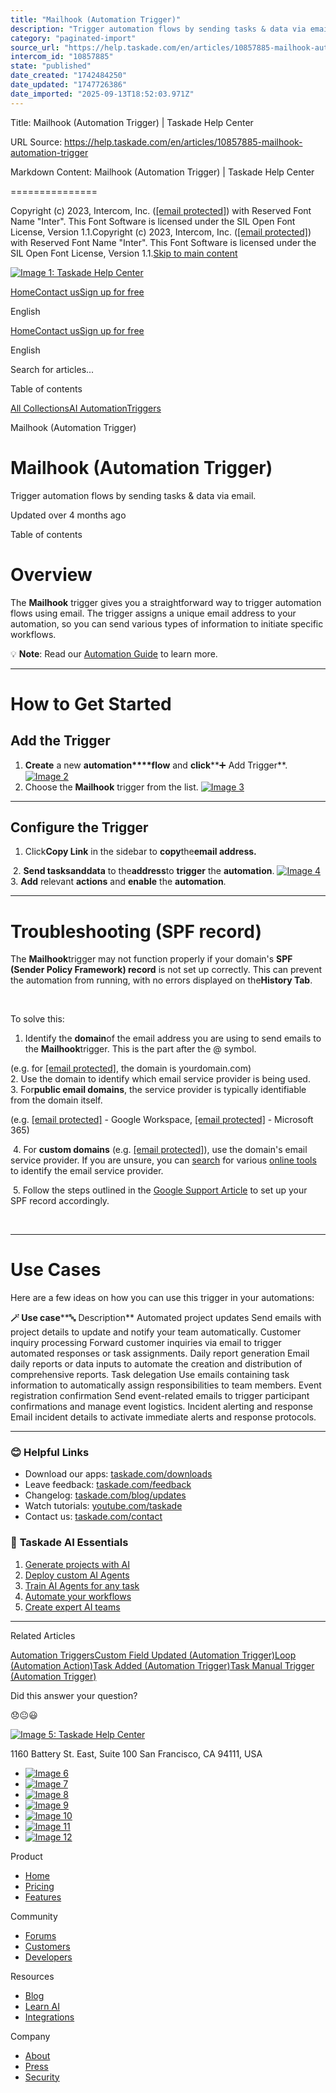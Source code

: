 ```yaml
---
title: "Mailhook (Automation Trigger)"
description: "Trigger automation flows by sending tasks & data via email."
category: "paginated-import"
source_url: "https://help.taskade.com/en/articles/10857885-mailhook-automation-trigger"
intercom_id: "10857885"
state: "published"
date_created: "1742484250"
date_updated: "1747726386"
date_imported: "2025-09-13T18:52:03.971Z"
---
```


Title: Mailhook (Automation Trigger) | Taskade Help Center

URL Source: https://help.taskade.com/en/articles/10857885-mailhook-automation-trigger

Markdown Content:
Mailhook (Automation Trigger) | Taskade Help Center

===============

Copyright (c) 2023, Intercom, Inc. ([[email protected]](https://help.taskade.com/cdn-cgi/l/email-protection)) with Reserved Font Name "Inter". This Font Software is licensed under the SIL Open Font License, Version 1.1.Copyright (c) 2023, Intercom, Inc. ([[email protected]](https://help.taskade.com/cdn-cgi/l/email-protection)) with Reserved Font Name "Inter". This Font Software is licensed under the SIL Open Font License, Version 1.1.[Skip to main content](https://help.taskade.com/en/articles/10857885-mailhook-automation-trigger#main-content)

[![Image 1: Taskade Help Center](https://downloads.intercomcdn.com/i/o/490280/d14603621e78c833c2d0e66f/2d1230f35f3009fff25b2989e93312a5.png)](https://help.taskade.com/en/)

[Home](https://www.taskade.com/)[Contact us](https://www.taskade.com/contact)[Sign up for free](https://www.taskade.com/signup)

English

[Home](https://www.taskade.com/)[Contact us](https://www.taskade.com/contact)[Sign up for free](https://www.taskade.com/signup)

English

Search for articles... 

Table of contents

[](https://help.taskade.com/en/articles/10857885-mailhook-automation-trigger#h_ea746436af)[](https://help.taskade.com/en/articles/10857885-mailhook-automation-trigger#h_8d994969a6)[](https://help.taskade.com/en/articles/10857885-mailhook-automation-trigger#h_95150d2b99)[](https://help.taskade.com/en/articles/10857885-mailhook-automation-trigger#h_67d50f782a)[](https://help.taskade.com/en/articles/10857885-mailhook-automation-trigger#h_3df40a7d3a)[](https://help.taskade.com/en/articles/10857885-mailhook-automation-trigger#h_e898a9119a)

[All Collections](https://help.taskade.com/en/)[AI Automation](https://help.taskade.com/en/collections/8400803-ai-automation)[Triggers](https://help.taskade.com/en/collections/11293106-triggers)

Mailhook (Automation Trigger)

Mailhook (Automation Trigger)
=============================

Trigger automation flows by sending tasks & data via email.

Updated over 4 months ago

Table of contents

[](https://help.taskade.com/en/articles/10857885-mailhook-automation-trigger#h_ea746436af)[](https://help.taskade.com/en/articles/10857885-mailhook-automation-trigger#h_8d994969a6)[](https://help.taskade.com/en/articles/10857885-mailhook-automation-trigger#h_95150d2b99)[](https://help.taskade.com/en/articles/10857885-mailhook-automation-trigger#h_67d50f782a)[](https://help.taskade.com/en/articles/10857885-mailhook-automation-trigger#h_3df40a7d3a)[](https://help.taskade.com/en/articles/10857885-mailhook-automation-trigger#h_e898a9119a)

**Overview**
============

The **Mailhook** trigger gives you a straightforward way to trigger automation flows using email. The trigger assigns a unique email address to your automation, so you can send various types of information to initiate specific workflows.

💡 **Note**: Read our [Automation Guide](https://intercom.help/taskade/en/articles/8958467-getting-started-with-automation) to learn more.

* * *

How to Get Started
==================

Add the Trigger
---------------

1.   **Create** a new **automation****flow** and **click****➕ Add Trigger**.  [![Image 2](https://downloads.intercomcdn.com/i/o/plyqw4hf/1432348496/a05f915ca4be8f194ed2180f439e/mail-hook-trigger-1.jpg?expires=1757790900&signature=f2dc973c6aaa0bbb4a2c8b4f0e0e8ce982cc7771b03391a998a28da0ac7312b8&req=dSQkFMp6lYVWX%2FMW1HO4zese3sXN40nykxjUfVuwjLh6RWsSndTf4V2cYr6k%0AU4ZX%0A)](https://downloads.intercomcdn.com/i/o/plyqw4hf/1432348496/a05f915ca4be8f194ed2180f439e/mail-hook-trigger-1.jpg?expires=1757790900&signature=f2dc973c6aaa0bbb4a2c8b4f0e0e8ce982cc7771b03391a998a28da0ac7312b8&req=dSQkFMp6lYVWX%2FMW1HO4zese3sXN40nykxjUfVuwjLh6RWsSndTf4V2cYr6k%0AU4ZX%0A)  
2.   Choose the **Mailhook** trigger from the list.  [![Image 3](https://downloads.intercomcdn.com/i/o/plyqw4hf/1432349888/86ff4bf3d52e30f1733dcc80666f/mail-hook-trigger.jpg?expires=1757790900&signature=9fa6b27cd9dd64237b4e9773cde6df5a80c32cb87bde3dbcfab8d89cabbef844&req=dSQkFMp6lIlXUfMW1HO4zWCVKBboSjrnYnf3RM%2FCLZyfBoPL%2BuIBj9w48l44%0A%2FvhD%0A)](https://downloads.intercomcdn.com/i/o/plyqw4hf/1432349888/86ff4bf3d52e30f1733dcc80666f/mail-hook-trigger.jpg?expires=1757790900&signature=9fa6b27cd9dd64237b4e9773cde6df5a80c32cb87bde3dbcfab8d89cabbef844&req=dSQkFMp6lIlXUfMW1HO4zWCVKBboSjrnYnf3RM%2FCLZyfBoPL%2BuIBj9w48l44%0A%2FvhD%0A) 

* * *

Configure the Trigger
---------------------

1.   Click**Copy Link** in the sidebar to **copy**the**email address.**

​ 
2.   **Send tasks****and****data** to the**address**to **trigger** the **automation**.  [![Image 4](https://downloads.intercomcdn.com/i/o/plyqw4hf/1432356465/0f8f8f7d4badeb6910bf9b7fa0f8/mail-hook-trigger-2.jpg?expires=1757790900&signature=d8476d6e93fbe0b1c48931027e959f01358d972e91c7b9365ac7f2a097ce28ed&req=dSQkFMp7m4VZXPMW1HO4zfUiX2NPjc3yD5j19ediiRCCYZeU1090sFGF2%2B7O%0AbWUi%0A)](https://downloads.intercomcdn.com/i/o/plyqw4hf/1432356465/0f8f8f7d4badeb6910bf9b7fa0f8/mail-hook-trigger-2.jpg?expires=1757790900&signature=d8476d6e93fbe0b1c48931027e959f01358d972e91c7b9365ac7f2a097ce28ed&req=dSQkFMp7m4VZXPMW1HO4zfUiX2NPjc3yD5j19ediiRCCYZeU1090sFGF2%2B7O%0AbWUi%0A)  
3.   **Add** relevant **actions** and **enable** the **automation**.  

* * *

**Troubleshooting (SPF record)**
================================

The **Mailhook**trigger may not function properly if your domain's **SPF (Sender Policy Framework) record** is not set up correctly. This can prevent the automation from running, with no errors displayed on the**History Tab**.

​

To solve this:

1.   ​Identify the **domain**of the email address you are using to send emails to the **Mailhook**trigger. This is the part after the @ symbol.

(e.g. for [[email protected]](https://help.taskade.com/cdn-cgi/l/email-protection#1560667067556c7a6067717a78747c7b3b767a78), the domain is yourdomain.com)  
2.   Use the domain to identify which email service provider is being used.  
3.   For**public email domains**, the service provider is typically identifiable from the domain itself. 

(e.g. [[email protected]](https://help.taskade.com/cdn-cgi/l/email-protection#790c0a1c0b391e14181015571a1614) - Google Workspace, [[email protected]](https://help.taskade.com/cdn-cgi/l/email-protection#e396908691a38c96978f8c8c88cd808c8e) - Microsoft 365)

​ 
4.   For **custom domains** (e.g. [[email protected]](https://help.taskade.com/cdn-cgi/l/email-protection#8df8fee8ffcdf4e2f8ffe9e2e0ece4e3a3eee2e0)), use the domain's email service provider. If you are unsure, you can [search](https://www.google.com/search?q=how+to+find+email+address+domain+service+provider) for various [online tools](https://mxtoolbox.com/SuperTool) to identify the email service provider.

​ 
5.   Follow the steps outlined in the [Google Support Article](https://support.google.com/a/answer/33786?hl=en&ref_topic=9061731&sjid=705322761075134958-NC) to set up your SPF record accordingly.

​ 

* * *

**Use Cases**
=============

Here are a few ideas on how you can use this trigger in your automations:

**🪄 Use case****🔤 Description**
Automated project updates Send emails with project details to update and notify your team automatically.
Customer inquiry processing Forward customer inquiries via email to trigger automated responses or task assignments.
Daily report generation Email daily reports or data inputs to automate the creation and distribution of comprehensive reports.
Task delegation Use emails containing task information to automatically assign responsibilities to team members.
Event registration confirmation Send event-related emails to trigger participant confirmations and manage event logistics.
Incident alerting and response Email incident details to activate immediate alerts and response protocols.

* * *

### **😊 Helpful Links**

*   Download our apps: [taskade.com/downloads](https://taskade.com/downloads) 
*   Leave feedback: [taskade.com/feedback](https://taskade.com/feedback) 
*   Changelog: [taskade.com/blog/updates](https://taskade.com/blog/updates) 
*   Watch tutorials: [youtube.com/taskade](https://youtube.com/taskade) 
*   Contact us: [taskade.com/contact](https://taskade.com/contact) 

### 🤖 **Taskade AI Essentials**

1.   [Generate projects with AI](https://help.taskade.com/en/articles/8958450-ai-project-studio) 
2.   [Deploy custom AI Agents](https://help.taskade.com/en/articles/8958457) 
3.   [Train AI Agents for any task](https://help.taskade.com/en/articles/9495190) 
4.   [Automate your workflows](https://help.taskade.com/en/articles/8958467-getting-started-with-automation) 
5.   [Create expert AI teams](https://help.taskade.com/en/articles/9254706-multi-agents) 

* * *

Related Articles

[Automation Triggers](https://help.taskade.com/en/articles/8958469-automation-triggers)[Custom Field Updated (Automation Trigger)](https://help.taskade.com/en/articles/9942144-custom-field-updated-automation-trigger)[Loop (Automation Action)](https://help.taskade.com/en/articles/10351362-loop-automation-action)[Task Added (Automation Trigger)](https://help.taskade.com/en/articles/10475712-task-added-automation-trigger)[Task Manual Trigger (Automation Trigger)](https://help.taskade.com/en/articles/10766894-task-manual-trigger-automation-trigger)

Did this answer your question?

😞😐😃

[![Image 5: Taskade Help Center](https://downloads.intercomcdn.com/i/o/566097/5267af56373cca21ec2cea67/2d1230f35f3009fff25b2989e93312a5.png)](https://help.taskade.com/en/)

11‌60 Battery St. East, Suite 100 San‌ Francisco, CA 94111, USA

*   [![Image 6](https://intercom.help/taskade/assets/svg/icon:social-linkedin/ffffff)](https://www.linkedin.com/company/taskade/)
*   [![Image 7](https://intercom.help/taskade/assets/svg/icon:social-facebook/ffffff)](https://www.facebook.com/taskade)
*   [![Image 8](https://intercom.help/taskade/assets/svg/icon:social-github/ffffff)](https://github.com/taskade)
*   [![Image 9](https://intercom.help/taskade/assets/svg/icon:social-instagram/ffffff)](https://www.instagram.com/taskade)
*   [![Image 10](https://intercom.help/taskade/assets/svg/icon:social-youtube/ffffff)](https://www.youtube.com/taskade)
*   [![Image 11](https://intercom.help/taskade/assets/svg/icon:social-reddit/ffffff)](https://www.reddit.com/r/taskade)
*   [![Image 12](https://intercom.help/taskade/assets/svg/icon:social-twitter-x/ffffff)](https://www.twitter.com/taskade)

Product

*   [Home](https://www.taskade.com/)
*   [Pricing](https://www.taskade.com/pricing)
*   [Features](https://www.taskade.com/features)

Community

*   [Forums](https://www.taskade.com/community)
*   [Customers](https://taskade.com/reviews)
*   [Developers](https://developers.taskade.com/)

Resources

*   [Blog](https://www.taskade.com/blog/)
*   [Learn AI](https://www.taskade.com/learn)
*   [Integrations](https://www.taskade.com/integrations)

Company

*   [About](https://www.taskade.com/about)
*   [Press](https://www.taskade.com/press)
*   [Security](https://www.taskade.com/security)
